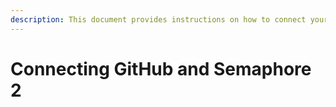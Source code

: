 ```yaml
---
description: This document provides instructions on how to connect your GitHub and Semaphore 2.0.
---
```


# Connecting GitHub and Semaphore 2
